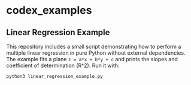 # codex_examples

## Linear Regression Example

This repository includes a small script demonstrating how to perform a
multiple linear regression in pure Python without external dependencies.
The example fits a plane ``z = a*x + b*y + c`` and prints the slopes and
coefficient of determination (R^2).
Run it with:

```bash
python3 linear_regression_example.py
```
